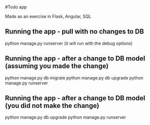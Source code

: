 #Todo app

Made as an exercise in Flask, Angular, SQL

## Running the app - pull with no changes to DB
python manage.py runserver (it will run with the debug options)

## Running the app - after a change to DB model (assuming you made the change)
python manage.py db migrate
python manage.py db upgrade
python manage.py runserver

## Running the app - after a change to DB model (you did not make the change)
python manage.py db upgrade
python manage.py runserver